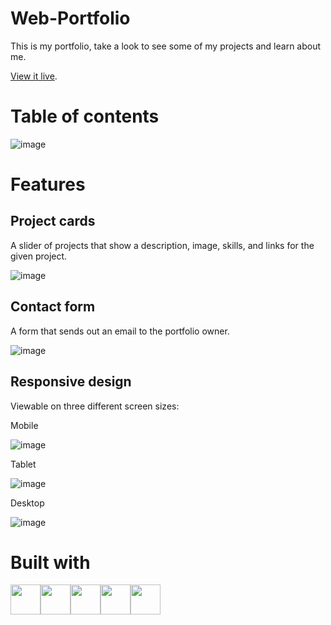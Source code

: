 # Web-Portfolio
This is my portfolio, take a look to see some of my projects and learn about me.

[View it live](https://www.nickskelin.ca).

# Table of contents
![image](https://user-images.githubusercontent.com/31994545/235538164-e8b64496-e511-4e93-be35-aa3eda61e7b7.png)

# Features
## Project cards
A slider of projects that show a description, image, skills, and links for the given project.

![image](https://github.com/NSkelin/Web-Portfolio/assets/31994545/da669d5c-2910-4ca3-87a0-16f381a9a5c4)

## Contact form
A form that sends out an email to the portfolio owner.

![image](https://github.com/NSkelin/Web-Portfolio/assets/31994545/18fe3b0b-2bc1-48f8-91dd-f7c0625d7061)

## Responsive design
Viewable on three different screen sizes:

Mobile

![image](https://github.com/NSkelin/Web-Portfolio/assets/31994545/d0665672-bbec-4b71-9044-9b58804e98dd)

Tablet

![image](https://github.com/NSkelin/Web-Portfolio/assets/31994545/2702f593-a2bf-444a-8513-5e56f94f3023)

Desktop

![image](https://github.com/NSkelin/Web-Portfolio/assets/31994545/da669d5c-2910-4ca3-87a0-16f381a9a5c4)

# Built with
<div style="display: flex; flex-direction:row;">
<img src="https://cdn.jsdelivr.net/gh/devicons/devicon/icons/react/react-original.svg" width="48"/>
<img src="https://cdn.jsdelivr.net/gh/devicons/devicon/icons/nextjs/nextjs-original.svg" width="48"/>
<img src="https://cdn.jsdelivr.net/gh/devicons/devicon/icons/javascript/javascript-original.svg" width="48"/>    
<img src="https://cdn.jsdelivr.net/gh/devicons/devicon/icons/html5/html5-original.svg" width="48"/>
<img src="https://cdn.jsdelivr.net/gh/devicons/devicon/icons/css3/css3-original.svg" width="48"/>
</div>
